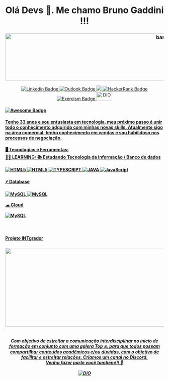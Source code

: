 <h1 align="center">
  Olá Devs 👋. Me chamo Bruno Gaddini !!!
  </h1>
<h3 align="center"> 
  <img alt="banner" src="https://beingfa.files.wordpress.com/2014/10/coding-banner.jpg" width="1000" height="150">
</h3>
<p align="center">
  <a href="https://www.linkedin.com/in/bruno-gaddini-585063174/">
    <img alt="Linkedin Badge" src="https://img.shields.io/badge/LinkedIn-0077B5?style=for-the-badge&logo=linkedin&logoColor=white">
    <a href="mailto:bruno_gaddini@hotmail.com">
    <img alt="Outlook Badge" src="https://img.shields.io/badge/Microsoft_Outlook-0078D4?style=for-the-badge&logo=microsoft-outlook&logoColor=white">
    <a href="https://www.instagram.com/bruno_gaddini/">
    <img src="https://img.shields.io/badge/instagram-%23E4405F.svg?&style=for-the-badge&logo=instagram&logoColor=white" />
    <a href="https://www.hackerrank.com/bruno_gaddini">
    <img alt="HackerRank Badge" src="https://img.shields.io/badge/-Hackerrank-2EC866?style=for-the-badge&logo=HackerRank&logoColor=white">
    <a href="https://exercism.org/profiles/BrunoGaddini">
    <img alt="Exercism Badge" src="https://img.shields.io/badge/Exercism-009CAB?style=for-the-badge&logo=exercism&logoColor=white">
    <a href="https://web.digitalinnovation.one/users/bruno_gaddini">
    <img alt="DIO" src="https://christyschott.github.io/portfolio.github.io/assets/img/about/7.png" width="50" height="28">
  </a>
    </p>
<h4>
  <a href="AWESOME">
    <img src="https://cdn.rawgit.com/sindresorhus/awesome/d7305f38d29fed78fa85652e3a63e154dd8e8829/media/badge.svg" alt="Awesome Badge"/>
    <br />
    </h4>
    <h4>
      Tenho 33 anos e sou entusiasta em tecnologia, meu próximo passo é unir todo o conhecimento adquirido com minhas novas skills.
      Atualmente sigo na área comercial, tenho conhecimento em vendas e sou habilidoso nos processos de negociação. 
      </h4>
  <h4> 
    🖥️ Tecnologias e Ferramentas:
    <br />
    🧑‍🎓 LEARNING: 📚 Estudando Tecnologia da Informação / Banco de dados
    <br />
    <br />
    <img alt="HTML5" src="https://img.shields.io/badge/HTML5-E34F26?style=for-the-badge&logo=html5&logoColor=white">
    <img alt="HTML5" src="https://img.shields.io/badge/CSS3-1572B6?style=for-the-badge&logo=css3&logoColor=white">
    <img alt="TYPESCRIPT" src="https://img.shields.io/badge/TypeScript-007ACC?style=for-the-badge&logo=typescript&logoColor=white">
    <img alt="JAVA" src="https://img.shields.io/badge/Java-ED8B00?style=for-the-badge&logo=java&logoColor=white">
    <img alt="JavaScript" src="https://img.shields.io/badge/JavaScript-323330?style=for-the-badge&logo=javascript&logoColor=F7DF1E">
    <br />
    </h4>
  <h4>
    ⚡ Database
    <br />
    <br />
    <img alt="MySQL" src="https://img.shields.io/badge/MySQL-005C84?style=for-the-badge&logo=mysql&logoColor=white">
    <img alt="MySQL" src="https://img.shields.io/badge/Amazon%20DynamoDB-4053D6?style=for-the-badge&logo=Amazon%20DynamoDB&logoColor=white">
    <br />
    <br />
    ☁ Cloud
    <br />
    <br />
    <img alt="MySQL" src="https://img.shields.io/badge/Amazon_AWS-FF9900?style=for-the-badge&logo=amazonaws&logoColor=white">
  </h4>
  <br />
  <h4>
    Projeto INTgrador
  </h4>
  <h3>
    <img align="center alt="INTgrador" src="https://midiatix.com.br/wp-content/uploads/2015/11/banner-ideias.jpg" width="1000" height="250">
  </h3>
  <h5 align="center">
    <br />
    Com objetivo de estreitar a comunicação interdisciplinar no inicio de formação em conjunto com uma galera Top 🔝, para que todos possam compartilhar conteúdos acadêmicos e/ou dúvidas, com o objetivo de facilitar e estreitar relações. Criamos um canal no Discord. 
   <br />
  Venha fazer parte você também!!! 💪
  <br />
  <br />
   <a href="https://discord.gg/wm9M5c2drU">
    <img alt="DIO" src="https://img.shields.io/badge/Discord-7289DA?style=for-the-badge&logo=discord&logoColor=white">
    <br /> 
      </h5>
 

